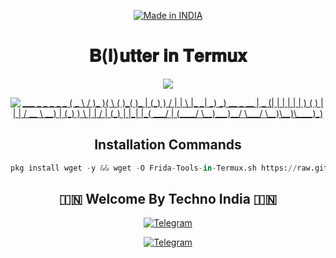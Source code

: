 <p align="center">
<a href="https://t.me/rktechnoindians"><img title="Made in INDIA" src="https://img.shields.io/badge/MADE%20IN-INDIA-SCRIPT?colorA=%23ff8100&colorB=%23017e40&colorC=%23ff0000&style=for-the-badge"></a>
</p>

<a name="readme-top"></a>

<div align="center">
  <h1 align="center">𝐁(𝐥)𝐮𝐭𝐭𝐞𝐫 𝐢𝐧 𝐓𝐞𝐫𝐦𝐮𝐱</h1>

   <p align="center"> 
 <img src="https://readme-typing-svg.herokuapp.com?color=%2336BCF7&center=true&vCenter=true&lines=𝐁(𝐥)𝐮𝐭𝐭𝐞𝐫 + 𝐢𝐧 𝐓𝐞𝐫𝐦𝐮𝐱" /> 
 </p>

<p align="center">

  
<a href="https://t.me/rktechnoindians"><img title="___     _ _   _         _   _              
(  _ \ /  )_ )(  \      ( )_( )_            
| (_) )  / | | \  |_   _|  _)  _)  __  _ __ 
|  _ (| |  | |  | | ) ( ) | | |  / __ \  __)
| (_) )  \ | | /  | (_) | |_| |_(  ___/ |   
(____/ \__)___)__/ \___/ \__)\__)\____)_)"></a>
</p>





## Installation Commands
```python
pkg install wget -y && wget -O Frida-Tools-in-Termux.sh https://raw.githubusercontent.com/TechnoIndian/Frida-Tools/main/Frida-Tools-in-Termux.sh && chmod -R +x Frida-Tools-in-Termux.sh && ./Frida-Tools-in-Termux.sh
```


## 🇮🇳 Welcome By Techno India 🇮🇳

[![Telegram](https://img.shields.io/badge/TELEGRAM-CHANNEL-red?style=for-the-badge&logo=telegram)](https://t.me/rktechnoindians)
  </a><p>
[![Telegram](https://img.shields.io/badge/TELEGRAM-OWNER-red?style=for-the-badge&logo=telegram)](https://t.me/RK_TECHNO_INDIA)
</p>
